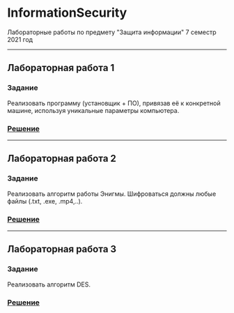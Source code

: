 # InformationSecurity
Лабораторные работы по предмету "Защита информации" 7 семестр 2021 год

---
## Лабораторная работа 1
### Задание
Реализовать программу (установщик + ПО), привязав её к конкретной машине, используя уникальные параметры компьютера.
### [Решение](https://github.com/Bryanskaya/InformationSecurity/tree/main/lab01)

---
## Лабораторная работа 2
### Задание
Реализовать алгоритм работы Энигмы. Шифроваться должны любые файлы (.txt, .exe, .mp4,..).
### [Решение](https://github.com/Bryanskaya/InformationSecurity/tree/main/lab02/lab02/lab02)

---
## Лабораторная работа 3
### Задание
Реализовать алгоритм DES.
### [Решение](https://github.com/Bryanskaya/InformationSecurity/tree/main/lab03/lab03)
